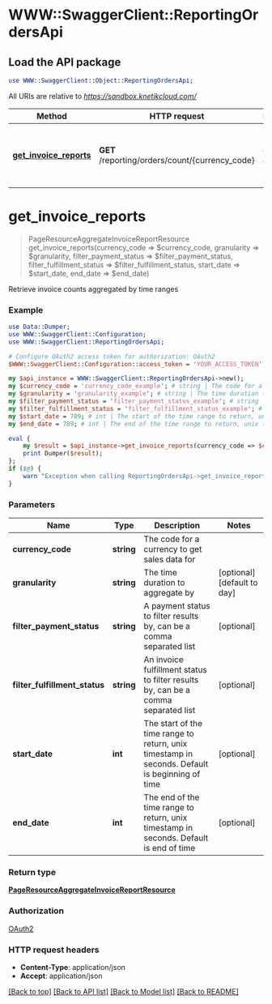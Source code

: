 # WWW::SwaggerClient::ReportingOrdersApi

## Load the API package
```perl
use WWW::SwaggerClient::Object::ReportingOrdersApi;
```

All URIs are relative to *https://sandbox.knetikcloud.com/*

Method | HTTP request | Description
------------- | ------------- | -------------
[**get_invoice_reports**](ReportingOrdersApi.md#get_invoice_reports) | **GET** /reporting/orders/count/{currency_code} | Retrieve invoice counts aggregated by time ranges


# **get_invoice_reports**
> PageResourceAggregateInvoiceReportResource get_invoice_reports(currency_code => $currency_code, granularity => $granularity, filter_payment_status => $filter_payment_status, filter_fulfillment_status => $filter_fulfillment_status, start_date => $start_date, end_date => $end_date)

Retrieve invoice counts aggregated by time ranges

### Example 
```perl
use Data::Dumper;
use WWW::SwaggerClient::Configuration;
use WWW::SwaggerClient::ReportingOrdersApi;

# Configure OAuth2 access token for authorization: OAuth2
$WWW::SwaggerClient::Configuration::access_token = 'YOUR_ACCESS_TOKEN';

my $api_instance = WWW::SwaggerClient::ReportingOrdersApi->new();
my $currency_code = 'currency_code_example'; # string | The code for a currency to get sales data for
my $granularity = 'granularity_example'; # string | The time duration to aggregate by
my $filter_payment_status = 'filter_payment_status_example'; # string | A payment status to filter results by, can be a comma separated list
my $filter_fulfillment_status = 'filter_fulfillment_status_example'; # string | An invoice fulfillment status to filter results by, can be a comma separated list
my $start_date = 789; # int | The start of the time range to return, unix timestamp in seconds. Default is beginning of time
my $end_date = 789; # int | The end of the time range to return, unix timestamp in seconds. Default is end of time

eval { 
    my $result = $api_instance->get_invoice_reports(currency_code => $currency_code, granularity => $granularity, filter_payment_status => $filter_payment_status, filter_fulfillment_status => $filter_fulfillment_status, start_date => $start_date, end_date => $end_date);
    print Dumper($result);
};
if ($@) {
    warn "Exception when calling ReportingOrdersApi->get_invoice_reports: $@\n";
}
```

### Parameters

Name | Type | Description  | Notes
------------- | ------------- | ------------- | -------------
 **currency_code** | **string**| The code for a currency to get sales data for | 
 **granularity** | **string**| The time duration to aggregate by | [optional] [default to day]
 **filter_payment_status** | **string**| A payment status to filter results by, can be a comma separated list | [optional] 
 **filter_fulfillment_status** | **string**| An invoice fulfillment status to filter results by, can be a comma separated list | [optional] 
 **start_date** | **int**| The start of the time range to return, unix timestamp in seconds. Default is beginning of time | [optional] 
 **end_date** | **int**| The end of the time range to return, unix timestamp in seconds. Default is end of time | [optional] 

### Return type

[**PageResourceAggregateInvoiceReportResource**](PageResourceAggregateInvoiceReportResource.md)

### Authorization

[OAuth2](../README.md#OAuth2)

### HTTP request headers

 - **Content-Type**: application/json
 - **Accept**: application/json

[[Back to top]](#) [[Back to API list]](../README.md#documentation-for-api-endpoints) [[Back to Model list]](../README.md#documentation-for-models) [[Back to README]](../README.md)

